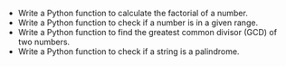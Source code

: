 - Write a Python function to calculate the factorial of a number.
- Write a Python function to check if a number is in a given range.
- Write a Python function to find the greatest common divisor (GCD) of two numbers.
- Write a Python function to check if a string is a palindrome.

